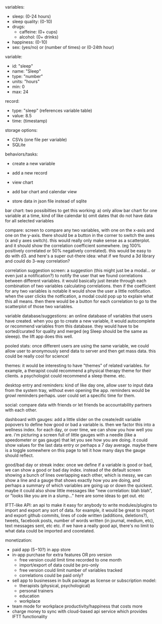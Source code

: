 variables:

- sleep: (0-24 hours)
- sleep quality: (0-10)
- drugs:
  - caffeine: (0+ cups)
  - alcohol: (0+ drinks)
- happiness: (0-10)
- sex: (yes/no) or (number of times) or (0-24th hour)

variable:
  - id: "sleep"
  - name: "Sleep"
  - type: "number"
  - units: "hours"
  - min: 0
  - max: 24

record:
  - type: "sleep" (references variable table)
  - value: 8.5
  - time: (timestamp)

storage options:
  - CSVs (one file per variable)
  - SQLite

behaviors/tasks:

- create a new variable
- add a new record
- view chart

- add bar chart and calendar view
- store data in json file instead of sqlite 

bar chart:
two possibilties to get this working:
  a) only allow bar chart for one variable at a time, kind of like calendar
  b) omit dates that do not have data for all selected variables

compare:
screen to compare any two variables, with one on the x-axis and one on the y-axis. there should be a button
in the corner to switch the axes (x and y axes switch). this would really only make sense as a scatterplot.
and it should show the correlation coefficient somewhere. (eg 100% positively correlated or 50% negatively
correlated). this would be easy to do with d3. and here's a super out-there idea: what if we found a 3d
library and could do 3-way correlation?

correlation suggestion screen:
a suggestion (this might just be a modal... or even just a notification?) to notify the user that we found
correlations between different variables. it would basically just iterate through each combination of two
variables calculating correlations. then if the coefficient for any two variables is notable it would show the
user a little notification. when the user clicks the notfication, a modal could pop up to explain what
this all means. then there would be a button for each correlation to go to the scatterplot of those
two variables.

variable database/suggestions:
an online database of variables that users have created. when you go to create a new variable, it would
autocomplete or recommend variables from this database. they would have to be sorted/curated for quality
and merged (eg Sleep should be the same as sleeep). the lift app does this well.

pooled stats:
once different users are using the same variable, we could allow user to anonymously send data to server
and then get mass data. this could be really cool for science!

themes:
it would be interesting to have "themes" of related variables. for example, a therapist could recommend
a physical therapy theme for their clients. a psychologist could recommend a sleep theme. etc.

desktop entry and reminders:
kind of like day one, allow user to input data from the system tray, without even opening the app.
reminders would be growl reminders perhaps. user could set a specific time for them.

social:
compare data with friends or let friends be accountability partners with each other.

dashboard with gauges:
add a little slider on the create/edit variable popovers to define how good or bad a variable is. then we
factor this into a wellness index. for each day, or over time, we can show you how well you are. i'm picturing
a screen full of little gauges with a needle (like a speedometer or gas gauge) that let you see how you are doing.
it could show values for the last data entry or perhaps a 7 day average. maybe there is a toggle somewhere on this
page to tell it how many days the gauge should reflect.

good/bad day or streak index:
once we define if a variable is good or bad, we can show a good or bad day index. instead of the default
screen showing a bunch of lines overlapping each other, which is messy, we can show a line and a gauge
that shows exactly how you are doing, and perhaps a summary of which variables are going up or down the quickest.
maybe it could also show little messages like "new correlation: blah blah", or "looks like you are in a slump..."
here are some ideas to get out. etc

IFTT-like API:
an api to make it easy for anybody to write modules/plugins to import and export any sort of data. for example,
it would be great to import and export github commits, lines of code written (additions, deletions?), tweets, facebook posts,
number of words written (in journal, medium, etc), text messages sent, etc etc. if we have a really good api, there's no limit
to what data could be imported and coorelated.


monetization:
- paid app ($5-$10?) in app store
- in-app purchase for extra features OR pro version
  - free version could limit time recorded to one month
  - import/export of data could be pro-only
  - free version could limit number of variables tracked
  - correlations could be paid only?
- sell app to businesses in bulk package as license or subscription model:
  - therapists (physical, psychological)
  - personal trainers
  - education
  - workplace
- team mode for workplace productivity/happiness that costs more
- charge money to sync with cloud-based api service which provides IFTT functionality







